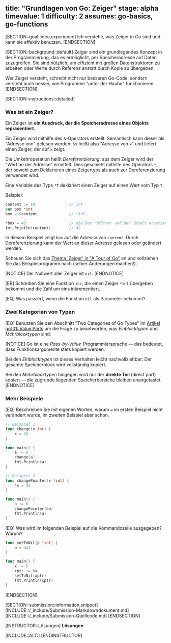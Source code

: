 title: "Grundlagen von Go: Zeiger"
stage: alpha
timevalue: 1
difficulty: 2
assumes: go-basics, go-functions
---

[SECTION::goal::idea,experience]
Ich verstehe, was Zeiger in Go sind und kann sie effektiv benutzen.
[ENDSECTION]

[SECTION::background::default]
Zeiger sind ein grundlegendes Konzept in der Programmierung, das es ermöglicht, per Speicheradresse
auf Daten zuzugreifen.
Sie sind nützlich, um effizient mit großen Datenstrukturen zu arbeiten oder
Werte durch Referenz anstatt durch Kopie zu übergeben.

Wer Zeiger versteht, schreibt nicht nur besseren Go-Code, sondern versteht auch besser, 
wie Programme "unter der Haube" funktionieren.
[ENDSECTION]

[SECTION::instructions::detailed]

### Was ist ein Zeiger?

Ein Zeiger ist **ein Ausdruck, der die Speicheradresse eines Objekts repräsentiert.**

Ein Zeiger wird mithilfe des `&`-Operators erstellt.
Semantisch kann dieser als "Adresse von" gelesen werden: `&x` heißt also "Adresse von `x`"
und liefert einen Zeiger, der auf `x` zeigt.

Die Umkehroperation heißt _Dereferenzierung_: 
aus dem Zeiger wird der "Wert an der Adresse" ermittelt.
Dies geschieht mithilfe des Operators `*`, der sowohl zum Deklarieren eines Zeigertyps als auch
zur Dereferenzierung verwendet wird.

Eine Variable des Typs `*T` deklariert einen Zeiger auf einen Wert vom Typ `T`.

Beispiel:

```go
content := 10               // int
var box *int
box = &content              // *int

*box = 42                   // die Box "öffnen" und den Inhalt ersetzen
fmt.Println(content)        // 42
```

In diesem Beispiel zeigt `box` auf die Adresse von `content`.
Durch Dereferenzierung kann der Wert an dieser Adresse gelesen oder geändert werden.

Schauen Sie sich das
[Thema 'Zeiger' in "A Tour of Go"](https://go.dev/tour/moretypes/1)
an und vollziehen Sie das Beispielprogramm nach (selber Änderungen machen!).

[NOTICE]
Der Nullwert aller Zeiger ist `nil`.
[ENDNOTICE]

[ER] Schreiben Sie eine Funktion `inc`, die einen Zeiger `*int` übergeben bekommt und
die Zahl um eins inkrementiert.

[EQ] Was passiert, wenn die Funktion `nil` als Parameter bekommt?

<!-- time estimate: 10 min -->


### Zwei Kategorien von Typen

[EQ] Benutzen Sie den Abschnitt "Two Categories of Go Types" im
[Artikel go101: Value Parts](https://go101.org/article/value-part.html)
um die Frage zu beantworten, was _Einblocktypen_ und _Mehrblocktypen_ sind. 

[NOTICE]
Go ist eine _Pass-by-Value_-Programmiersprache — das bedeutet, dass Funktionsargumente 
stets kopiert werden.

Bei den _Einblocktypen_ ist dieses Verhalten leicht nachvollziehbar: Der gesamte Speicherblock 
wird vollständig kopiert.

Bei den _Mehrblocktypen_ hingegen wird nur der __direkte Teil__ (direct part) kopiert — die 
zugrunde liegenden Speicherbereiche bleiben unangetastet.
[ENDNOTICE]


### Mehr Beispiele

[EQ] Beschreiben Sie mit eigenen Worten, warum `a` im ersten Beispiel nicht verändert
wurde, im zweiten Beispiel aber schon.

```go
// Beispiel 1
func change(x int) {
	x = 42
}

func main() {
	a := 0
	change(a)
	fmt.Println(a)
}
```

```go
// Beispiel 2
func changePointer(x *int) {
    *x = 42
}

func main() {
    a := 0
    changePointer(&a)
    fmt.Println(a)
}
```

[EQ] Was wird im folgenden Beispiel auf die Kommandozeile ausgegeben?
Warum?

```go
func setToNil(p *int) {
    p = nil
}

func main() {
    x := 5
    xptr := &x
    setToNil(xptr)
    fmt.Println(xptr)
}
```

<!-- time estimate: 20 min -->
<!-- TODO_Brandes: add a teaser about unsafe if/when the task 'unsafe' is ready --> 
[ENDSECTION]

[SECTION::submission::information,snippet]
[INCLUDE::/_include/Submission-Markdowndokument.md]
[INCLUDE::/_include/Submission-Quellcode.md]
[ENDSECTION]

[INSTRUCTOR::Lösungen]
**Lösungen**

[INCLUDE::ALT:]
[ENDINSTRUCTOR]
